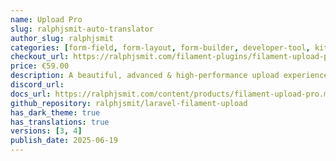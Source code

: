 ```yaml
---
name: Upload Pro
slug: ralphjsmit-auto-translator
author_slug: ralphjsmit
categories: [form-field, form-layout, form-builder, developer-tool, kit, panel-builder]
checkout_url: https://ralphjsmit.com/filament-plugins/filament-upload-pro/configure?referer=filament
price: €59.00
description: A beautiful, advanced & high-performance upload experience for Filament.
discord_url:
docs_url: https://ralphjsmit.com/content/products/filament-upload-pro.md
github_repository: ralphjsmit/laravel-filament-upload
has_dark_theme: true
has_translations: true
versions: [3, 4]
publish_date: 2025-06-19
---
```

